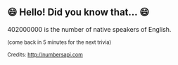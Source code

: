 ## :smile: Hello! Did you know that... :smile:
402000000 is the number of native speakers of English.

<sup>(come back in 5 minutes for the next trivia)</sup>


<sup>Credits: http://numbersapi.com</sup>
